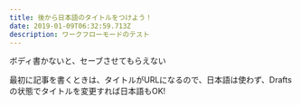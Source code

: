 ```yaml
---
title: 後から日本語のタイトルをつけよう！
date: 2019-01-09T06:32:59.713Z
description: ワークフローモードのテスト
---
```

ボディ書かないと、セーブさせてもらえない

最初に記事を書くときは、タイトルがURLになるので、日本語は使わず、Draftsの状態でタイトルを変更すれば日本語もOK!
